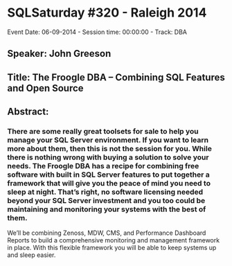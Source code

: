 # SQLSaturday #320 - Raleigh 2014
Event Date: 06-09-2014 - Session time: 00:00:00 - Track: DBA
## Speaker: John Greeson
## Title: The Froogle DBA – Combining SQL Features and Open Source
## Abstract:
### There are some really great toolsets for sale to help you manage your SQL Server environment.  If you want to learn more about them, then this is not the session for you.  While there is nothing wrong with buying a solution to solve your needs.  The Froogle DBA has a recipe for combining free software with built in SQL Server features to put together a framework that will give you the peace of mind you need to sleep at night.  That’s right, no software licensing needed beyond your SQL Server investment and you too could be maintaining and monitoring your systems with the best of them.
We’ll be combining Zenoss, MDW, CMS, and Performance Dashboard Reports to build a comprehensive monitoring and management framework in place.  With this flexible framework you will be able to keep systems up and sleep easier.
